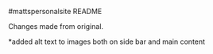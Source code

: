 #mattspersonalsite
README

Changes made from original.

*added alt text to images both on side bar and main content
